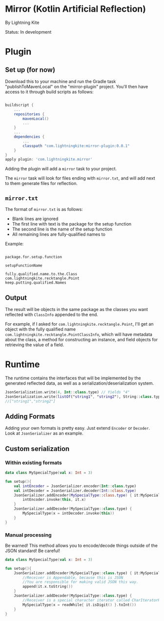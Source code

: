# Mirror (Kotlin Artificial Reflection)
By Lightning Kite

Status: In development

# Plugin

## Set up (for now)

Download this to your machine and run the Gradle task "publishToMavenLocal" on the "mirror-plugin" project.  You'll then have access to it through build scripts as follows:

```groovy

buildscript {
    ...
    repositories {
        mavenLocal()
        ...
    }
    ...
    dependencies {
        ...
        classpath "com.lightningkite:mirror-plugin:0.0.1"
    }
}
apply plugin: 'com.lightningkite.mirror'

```

Adding the plugin will add a `mirror` task to your project.

The `mirror` task will look for files ending with `mirror.txt`, and will add next to them generate files for reflection.

## `mirror.txt`

The format of `mirror.txt` is as follows:

- Blank lines are ignored
- The first line with text is the package for the setup function
- The second line is the name of the setup function
- All remaining lines are fully-qualified names to 

Example:

```text

package.for.setup.function

setupFunctionName

fully.qualified.name.to.the.Class
com.lightningkite.recktangle.Point
keep.putting.qualified.Names

```

## Output

The result will be objects in the same package as the classes you want reflected with `ClassInfo` appended to the end.

For example, if I asked for `com.lightningkite.recktangle.Point`, I'll get an object with the fully qualified name `com.lightningkite.recktangle.PointClassInfo`, which will have metadata about the class, a method for constructing an instance, and field objects for retrieving the value of a field.

# Runtime

The runtime contains the interfaces that will be implemented by the generated reflected data, as well as a serialization/deserialization system.

```kotlin
JsonSerialization.write(4, Int::class.type) // Yields "4"
JsonSerialization.write(listOf("string1", "string2"), String::class.type.list) // Yields the next line:
//["string1","string2"]
```

## Adding Formats

Adding your own formats is pretty easy.  Just extend `Encoder` or `Decoder`.  Look at `JsonSerializer` as an example. 

## Custom serialization

### Within existing formats

```kotlin
data class MySpecialType(val x: Int = 3)

fun setup(){
    val intEncoder = JsonSerializer.encoder(Int::class.type)
    val intDecoder = JsonSerializer.decoder(Int::class.type)
    JsonSerializer.addEncoder(MySpecialType::class.type) { it:MySpecialType ->
        intEncoder.invoke(this, it.x)
    }
    JsonSerializer.addDecoder(MySpecialType::class.type) {
        MySpecialType(x = intDecoder.invoke(this))
    }
}

```

### Manual processing

Be warned!  This method allows you to encode/decode things outside of the JSON standard!  Be careful!

```kotlin
data class MySpecialType(val x: Int = 3)

fun setup(){
    JsonSerializer.addEncoder(MySpecialType::class.type) { it:MySpecialType ->
        //Receiver is Appendable, because this is JSON
        //You are responsible for making valid JSON this way.
        append(it.x.toString())
    }
    JsonSerializer.addDecoder(MySpecialType::class.type) {
        //Receiver is a special character iterator called CharIteratorReader.
        MySpecialType(x = readWhile{ it.isDigit() }.toInt())
    }
}

```